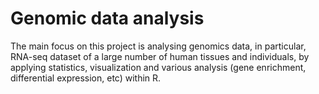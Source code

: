 # Genomic data analysis

The main focus on this project is analysing genomics data, in particular, RNA-seq dataset of a large number of human tissues and individuals, by applying statistics, visualization and various analysis (gene enrichment, differential expression, etc) within R.
